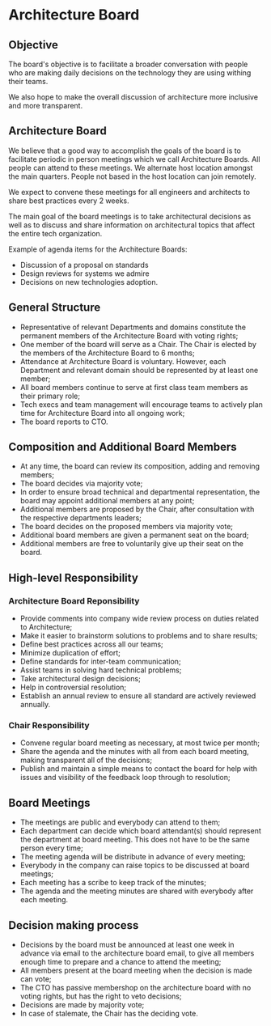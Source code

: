 Architecture Board
==================

## Objective
The board's objective is to facilitate a broader conversation with people who are making daily decisions on the technology they are using withing their teams.

We also hope to make the overall discussion of architecture more inclusive and more transparent.

## Architecture Board
We believe that a good way to accomplish the goals of the board is to facilitate periodic in person meetings which we call Architecture Boards. All people can attend to these meetings. We alternate host location amongst the main quarters. People not based in the host location can join remotely.

We expect to convene these meetings for all engineers and architects to share best practices every 2 weeks.

The main goal of the board meetings is to take architectural decisions as well as to discuss and share information on architectural topics that affect the entire tech organization.

Example of agenda items for the Architecture Boards:

* Discussion of a proposal on standards
* Design reviews for systems we admire
* Decisions on new technologies adoption.

## General Structure
* Representative of relevant Departments and domains constitute the permanent members of the Architecture Board with voting rights;
* One member of the board will serve as a Chair. The Chair is elected by the members of the Architecture Board to 6 months;
* Attendance at Architecture Board is voluntary. However, each Department and relevant domain should be represented by at least one member;
* All board members continue to serve at first class team members as their primary role;
* Tech execs and team management will encourage teams to actively plan time for Architecture Board into all ongoing work;
* The board  reports to CTO.

## Composition and Additional Board Members
* At any time, the board can review its composition, adding and removing members;
* The board decides via majority vote;
* In order to ensure broad technical and departmental representation, the board may appoint additional members at any point;
* Additional members are proposed by the Chair, after consultation with the respective departments leaders;
* The board decides on the proposed members via majority vote;
* Additional board members are given a permanent seat on the board;
* Additional members are free to voluntarily give up their seat on the board.

## High-level Responsibility
### Architecture Board Reponsibility
* Provide comments into company wide review process on duties related to Architecture;
* Make it easier to brainstorm solutions to problems and to share results;
* Define best practices across all our teams;
* Minimize duplication of effort;
* Define standards for inter-team communication;
* Assist teams in solving hard technical problems;
* Take architectural design decisions;
* Help in controversial resolution;
* Establish an annual review to ensure all standard are actively reviewed annually.

### Chair Responsibility
* Convene regular board meeting as necessary, at most twice per month;
* Share the agenda and the minutes with all from each board meeting, making transparent all of the decisions;
* Publish and maintain a simple means to contact the board for help with issues and visibility of the feedback loop through to resolution;


## Board Meetings
* The meetings are public and everybody can attend to them;
* Each department can decide which board attendant(s) should represent the department at board meeting. This does not have to be the same person every time;
* The meeting agenda will be distribute in advance of every meeting;
* Everybody in the company can raise topics to be discussed at board meetings;
* Each meeting has a scribe to keep track of the minutes;
* The agenda and the meeting minutes are shared with everybody after each meeting.

## Decision making process
* Decisions by the board must be announced at least one week in advance via email to the architecture board email, to give all members enough time to prepare and a chance to attend the meeting;
* All members present at the board meeting when the decision is made can vote;
* The CTO has passive membershop on the architecture board with no voting rights, but has the right to veto decisions;
* Decisions are made by majority vote;
* In case of stalemate, the Chair has the deciding vote.
